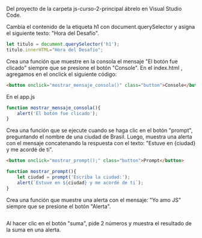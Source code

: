 Del proyecto de la carpeta js-curso-2-principal  ábrelo en Visual Studio Code.

Cambia el contenido de la etiqueta h1 con document.querySelector y asigna el siguiente texto: "Hora del Desafío".
```javascript
let titulo = document.querySelector('h1');
titulo.innerHTML="Hora del Desafío";
```
Crea una función que muestre en la consola el mensaje "El botón fue clicado" siempre que se presione el botón "Console".
En el index.html , agregamos en el onclick el siguiente código:
```HTML
<button onclick="mostrar_mensaje_consola()" class="button">Console</button>
```
En el app.js
```javascript
function mostrar_mensaje_consola(){
    alert('El botón fue clicado');
}
```
Crea una función que se ejecute cuando se haga clic en el botón "prompt", preguntando el nombre de una ciudad de Brasil. Luego, muestra una alerta con el mensaje concatenando la respuesta con el texto: "Estuve en {ciudad} y me acordé de ti".

```HTML
<button onclick="mostrar_prompt();" class="button">Prompt</button>
```
```javascript
function mostrar_prompt(){
    let ciudad = prompt('Escriba la ciudad:');
    alert(`Estuve en ${ciudad} y me acordé de ti`);
}
```
Crea una función que muestre una alerta con el mensaje: "Yo amo JS" siempre que se presione el botón "Alerta".
```javascript

```
Al hacer clic en el botón "suma", pide 2 números y muestra el resultado de la suma en una alerta.
```javascript

```
